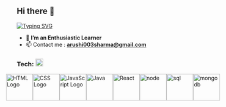 ## Hi there 👋
<a href="https://git.io/typing-svg"><img src="https://readme-typing-svg.demolab.com?font=Fira+Code&size=21&pause=1000&color=2155F7&center=true&vCenter=true&width=435&lines=Hey+!%2C+I%E2%80%99m+Arushi Sharma;Im++an+Aspiring+Full+Stack+Developer" alt="Typing SVG" /></a>
- :eyes: **I’m an Enthusiastic Learner**
- :mailbox: Contact me : **arushi003sharma@gmail.com**
<h3 align="left">Tech: <img src = "https://media2.giphy.com/media/QssGEmpkyEOhBCb7e1/giphy.gif?cid=ecf05e47a0n3gi1bfqntqmob8g9aid1oyj2wr3ds3mg700bl&rid=giphy.gif" width = "20"></h3>


<div style="display: flex; justify-content: center; align-items: center;">
  <img src="https://devicon-website.vercel.app/api/html5/original-wordmark.svg" alt="HTML Logo" width="70" />
  <img src="https://devicon-website.vercel.app/api/css3/original.svg" alt="CSS Logo" width="70" />
  <img src="https://devicon-website.vercel.app/api/javascript/original.svg" alt="JavaScript Logo" width="70" />
  <img src="https://devicon-website.vercel.app/api/java/original.svg" alt="Java" width="70" />
  <img src="https://devicon-website.vercel.app/api/react/original.svg" alt="React" width="70" />
  <img src="https://devicon-website.vercel.app/api/nodejs/original.svg" alt="node" width="70" />
  <img src="https://devicon-website.vercel.app/api/mysql/original.svg" alt="sql" width="70" />
  <img src="https://devicon-website.vercel.app/api/mongodb/original.svg" alt="mongodb" width="70" />
</div>
